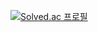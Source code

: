 [![Solved.ac
프로필](http://mazassumnida.wtf/api/generate_badge?boj=ksh2000)](https://solved.ac/ksh2000)
